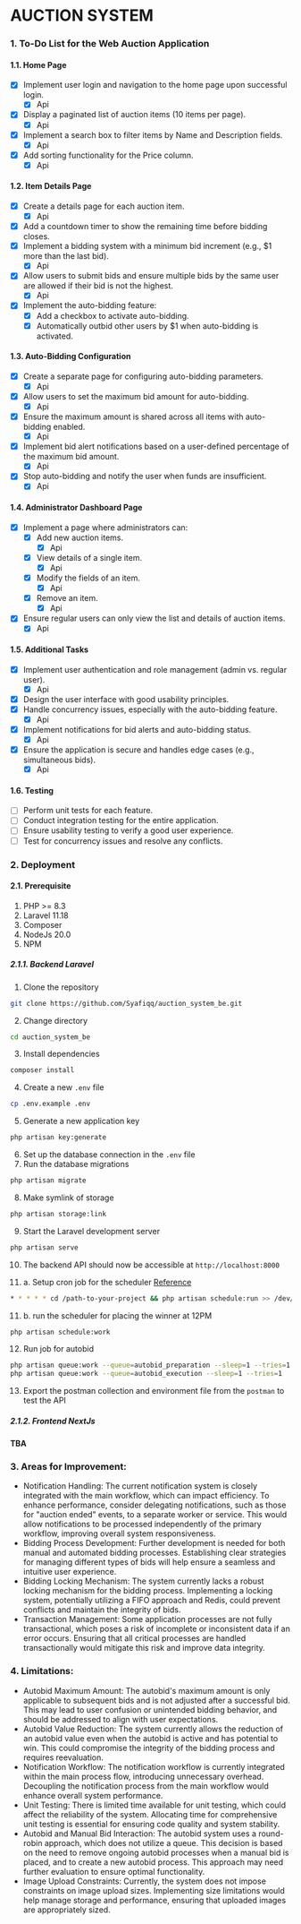 # AUCTION SYSTEM

### 1. To-Do List for the Web Auction Application

#### 1.1. Home Page

- [X] Implement user login and navigation to the home page upon successful login.
    - [X] Api
- [X] Display a paginated list of auction items (10 items per page).
    - [X] Api
- [X] Implement a search box to filter items by Name and Description fields.
    - [X] Api
- [X] Add sorting functionality for the Price column.
    - [X] Api

#### 1.2. Item Details Page

- [X] Create a details page for each auction item.
    - [X] Api
- [X] Add a countdown timer to show the remaining time before bidding closes.
- [X] Implement a bidding system with a minimum bid increment (e.g., $1 more than the last bid).
    - [X] Api
- [X] Allow users to submit bids and ensure multiple bids by the same user are allowed if their bid is not the highest.
    - [X] Api
- [X] Implement the auto-bidding feature:
    - [X] Add a checkbox to activate auto-bidding.
    - [X] Automatically outbid other users by $1 when auto-bidding is activated.

#### 1.3. Auto-Bidding Configuration

- [X] Create a separate page for configuring auto-bidding parameters.
    - [X] Api
- [X] Allow users to set the maximum bid amount for auto-bidding.
    - [X] Api
- [X] Ensure the maximum amount is shared across all items with auto-bidding enabled.
    - [X] Api
- [X] Implement bid alert notifications based on a user-defined percentage of the maximum bid amount.
    - [X] Api
- [X] Stop auto-bidding and notify the user when funds are insufficient.
    - [X] Api

#### 1.4. Administrator Dashboard Page

- [X] Implement a page where administrators can:
    - [X] Add new auction items.
        - [X] Api
    - [X] View details of a single item.
        - [X] Api
    - [X] Modify the fields of an item.
        - [X] Api
    - [X] Remove an item.
        - [X] Api
- [X] Ensure regular users can only view the list and details of auction items.
    - [X] Api

#### 1.5. Additional Tasks

- [X] Implement user authentication and role management (admin vs. regular user).
    - [X] Api
- [X] Design the user interface with good usability principles.
- [X] Handle concurrency issues, especially with the auto-bidding feature.
    - [X] Api
- [X] Implement notifications for bid alerts and auto-bidding status.
    - [X] Api
- [X] Ensure the application is secure and handles edge cases (e.g., simultaneous bids).
    - [X] Api

#### 1.6. Testing

- [ ] Perform unit tests for each feature.
- [ ] Conduct integration testing for the entire application.
- [ ] Ensure usability testing to verify a good user experience.
- [ ] Test for concurrency issues and resolve any conflicts.

### 2. Deployment

#### 2.1. Prerequisite

1. PHP >= 8.3
2. Laravel 11.18
3. Composer
4. NodeJs 20.0
5. NPM

##### 2.1.1. Backend Laravel

1. Clone the repository

```bash
git clone https://github.com/Syafiqq/auction_system_be.git
```

2. Change directory

```bash
cd auction_system_be
```

3. Install dependencies

```bash
composer install
```

4. Create a new `.env` file

```bash
cp .env.example .env
```

5. Generate a new application key

```bash
php artisan key:generate
```

6. Set up the database connection in the `.env` file
7. Run the database migrations

```bash
php artisan migrate
```

8. Make symlink of storage

```bash
php artisan storage:link
```

9. Start the Laravel development server

```bash
php artisan serve
```

10. The backend API should now be accessible at `http://localhost:8000`

11. a. Setup cron job for the scheduler [Reference](https://laravel.com/docs/11.x/scheduling#running-the-scheduler)

```bash
* * * * * cd /path-to-your-project && php artisan schedule:run >> /dev/null 2>&1
```

11. b. run the scheduler for placing the winner at 12PM

```bash
php artisan schedule:work
```

12. Run job for autobid

```bash
php artisan queue:work --queue=autobid_preparation --sleep=1 --tries=1
php artisan queue:work --queue=autobid_execution --sleep=1 --tries=1
```

13. Export the postman collection and environment file from the `postman` to test the API

##### 2.1.2. Frontend NextJs

#### TBA

### 3. Areas for Improvement:

- Notification Handling: The current notification system is closely integrated with the main workflow, which can impact
  efficiency. To enhance performance, consider delegating notifications, such as those for "auction ended" events, to a
  separate worker or service. This would allow notifications to be processed independently of the primary workflow,
  improving overall system responsiveness.
- Bidding Process Development: Further development is needed for both manual and automated bidding processes.
  Establishing clear strategies for managing different types of bids will help ensure a seamless and intuitive user
  experience.
- Bidding Locking Mechanism: The system currently lacks a robust locking mechanism for the bidding process. Implementing
  a locking system, potentially utilizing a FIFO approach and Redis, could prevent conflicts and maintain the integrity
  of bids.
- Transaction Management: Some application processes are not fully transactional, which poses a risk of incomplete or
  inconsistent data if an error occurs. Ensuring that all critical processes are handled transactionally would mitigate
  this risk and improve data integrity.

### 4. Limitations:

- Autobid Maximum Amount: The autobid's maximum amount is only applicable to subsequent bids and is not adjusted after a
  successful bid. This may lead to user confusion or unintended bidding behavior, and should be addressed to align with
  user expectations.
- Autobid Value Reduction: The system currently allows the reduction of an autobid value even when the autobid is active
  and has potential to win. This could compromise the integrity of the bidding process and requires reevaluation.
- Notification Workflow: The notification workflow is currently integrated within the main process flow, introducing
  unnecessary overhead. Decoupling the notification process from the main workflow would enhance overall system
  performance.
- Unit Testing: There is limited time available for unit testing, which could affect the reliability of the system.
  Allocating time for comprehensive unit testing is essential for ensuring code quality and system stability.
- Autobid and Manual Bid Interaction: The autobid system uses a round-robin approach, which does not utilize a queue.
  This decision is based on the need to remove ongoing autobid processes when a manual bid is placed, and to create a
  new autobid process. This approach may need further evaluation to ensure optimal functionality.
- Image Upload Constraints: Currently, the system does not impose constraints on image upload sizes. Implementing size
  limitations would help manage storage and performance, ensuring that uploaded images are appropriately sized.
